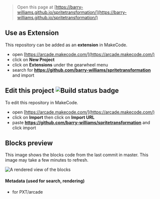  


> Open this page at [https://barry-williams.github.io/spritetransformation/](https://barry-williams.github.io/spritetransformation/)

## Use as Extension

This repository can be added as an **extension** in MakeCode.

* open [https://arcade.makecode.com/](https://arcade.makecode.com/)
* click on **New Project**
* click on **Extensions** under the gearwheel menu
* search for **https://github.com/barry-williams/spritetransformation** and import

## Edit this project ![Build status badge](https://github.com/barry-williams/spritetransformation/workflows/MakeCode/badge.svg)

To edit this repository in MakeCode.

* open [https://arcade.makecode.com/](https://arcade.makecode.com/)
* click on **Import** then click on **Import URL**
* paste **https://github.com/barry-williams/spritetransformation** and click import

## Blocks preview

This image shows the blocks code from the last commit in master.
This image may take a few minutes to refresh.

![A rendered view of the blocks](https://github.com/barry-williams/spritetransformation/raw/master/.github/makecode/blocks.png)

#### Metadata (used for search, rendering)

* for PXT/arcade
<script src="https://makecode.com/gh-pages-embed.js"></script><script>makeCodeRender("{{ site.makecode.home_url }}", "{{ site.github.owner_name }}/{{ site.github.repository_name }}");</script>
